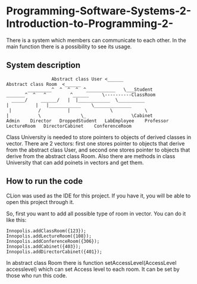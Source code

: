 # Programming-Software-Systems-2-Introduction-to-Programming-2-

There is a system which members can communicate to each other. In the main function there is a possibility to see its usage.

## System description

                     Abstract class User <______                                     Abstract class Room  <______
            _________^  ^  ^  ^  ^___________   \___Student                  _______^  ^   ^         ^______     \----------ClassRoom
      _____/     ______/   |  |____________  \__________                    |          |   |____________    \______________            
     |          /          |               \            \                   |           \               \_                 \Cabinet
    Admin    Director   DroppedStudent   LabEmployee    Professor        LectureRoom   DirectorCabinet    ConferenceRoom

Class University is needed to store pointers to objects of derived classes in vector. There are 2 vectors: first one stores pointer to objects that derive from the abstract class User, and second one stores pointer to objects that derive from the abstract class Room. Also there are methods in class University that can add poinets in vectors and get them.

## How to run the code

 CLion was used as the IDE for this project. If you have it, you will be able to open this project through it.
 
 So, first you want to add all possible type of room in vector. You can do it like this:
 
    Innopolis.addClassRoom({123});
    Innopolis.addLectureRoom({108});
    Innopolis.addConferenceRoom({306});
    Innopolis.addCabinet({403});
    Innopolis.addDirectorCabinet({401});
 
 In abstract class Room there is function setAccessLevel(AccessLevel accesslevel) which can set Access level to each room. It can be set by those who run this code.
